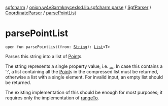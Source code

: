 [sgfcharm](../../../index.md) / [onion.w4v3xrmknycexlsd.lib.sgfcharm.parse](../../index.md) / [SgfParser](../index.md) / [CoordinateParser](index.md) / [parsePointList](./parse-point-list.md)

# parsePointList

`open fun parsePointList(from: `[`String`](https://kotlinlang.org/api/latest/jvm/stdlib/kotlin/-string/index.html)`): `[`List`](https://kotlinlang.org/api/latest/jvm/stdlib/kotlin.collections/-list/index.html)`<T>`

Parses this string into a list of [Point](../../-sgf-type/-point/index.md)s.

The string represents a single property value, i.e. [...](#). In case this contains a ':',
a list containing all the [Point](../../-sgf-type/-point/index.md)s in the compressed list must be returned,
otherwise a list with a single element. For invalid input, an empty list should be returned.

The existing implementation of this should be enough for most purposes; it requires only
the implementation of [rangeTo](range-to.md).

